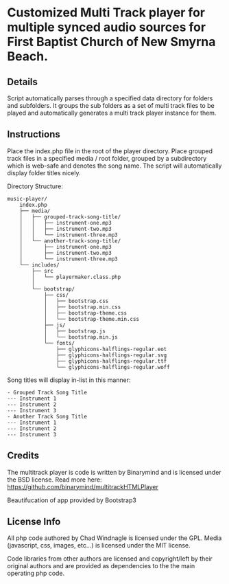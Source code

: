 # Customized Multi Track player for multiple synced audio sources for First Baptist Church of New Smyrna Beach.

## Details
Script automatically parses through a specified data directory for folders and subfolders.
It groups the sub folders as a set of multi track files to be played and automatically generates a multi track
player instance for them.

## Instructions
Place the index.php file in the root of the player directory. Place grouped track files in a specified media / root folder, grouped by a subdirectory which is web-safe
and denotes the song name. The script will automatically display folder titles nicely.

Directory Structure:

```
music-player/
	index.php
	├── media/
	│	├── grouped-track-song-title/
	│	│	├── instrument-one.mp3
	│	│	├── instrument-two.mp3
	│	│	└── instrument-three.mp3
	│	└── another-track-song-title/
	│		├── instrument-one.mp3
	│		├── instrument-two.mp3
	│		└── instrument-three.mp3
	└──	includes/
		├──	src
		│	└── playermaker.class.php
		│
		└── bootstrap/
			├── css/
			│   ├── bootstrap.css
			│   ├── bootstrap.min.css
			│   ├── bootstrap-theme.css
			│   └── bootstrap-theme.min.css
			├── js/
			│   ├── bootstrap.js
			│   └── bootstrap.min.js
			└── fonts/
				├── glyphicons-halflings-regular.eot
				├── glyphicons-halflings-regular.svg
				├── glyphicons-halflings-regular.ttf
				└── glyphicons-halflings-regular.woff
```

Song titles will display in-list in this manner:

```
- Grouped Track Song Title
--- Instrument 1
--- Instrument 2
--- Instrument 3
- Another Track Song Title
--- Instrument 1
--- Instrument 2
--- Instrument 3
```


## Credits
The multitrack player is code is written by Binarymind and is licensed under the BSD license. Read more here:
https://github.com/binarymind/multitrackHTMLPlayer

Beautifucation of app provided by Bootstrap3

## License Info
All php code authored by Chad Windnagle is licensed under the GPL. Media (javascript, css, images, etc...) is licensed under the MIT license.

Code libraries from other authors are licensed and copyright/left by their original authors and are provided as dependencies to the the main operating php code.